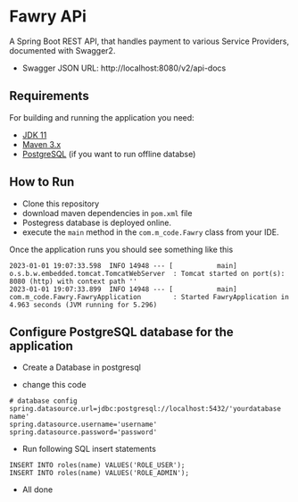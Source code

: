 
# Fawry APi

A Spring Boot REST API, that handles payment to various Service Providers, documented with Swagger2.
* Swagger JSON URL: http://localhost:8080/v2/api-docs

## Requirements

For building and running the application you need:

- [JDK 11](https://www.oracle.com/eg/java/technologies/javase/jdk11-archive-downloads.html)
- [Maven 3.x](https://maven.apache.org)
- [PostgreSQL](https://www.postgresql.org/download/) (if you want to run offline databse)



## How to Run 

* Clone this repository 
* download maven dependencies in ``pom.xml`` file
* Postegress database is deployed online.
* execute the `main` method in the `com.m_code.Fawry` class from your IDE.

Once the application runs you should see something like this

```
2023-01-01 19:07:33.598  INFO 14948 --- [           main] o.s.b.w.embedded.tomcat.TomcatWebServer  : Tomcat started on port(s): 8080 (http) with context path ''
2023-01-01 19:07:33.899  INFO 14948 --- [           main] com.m_code.Fawry.FawryApplication        : Started FawryApplication in 4.963 seconds (JVM running for 5.296)
```

## Configure PostgreSQL database for the application

- Create a Database in postgresql

- change this code

```
# database config
spring.datasource.url=jdbc:postgresql://localhost:5432/'yourdatabase name'
spring.datasource.username='username'
spring.datasource.password='password'
```

- Run following SQL insert statements
```
INSERT INTO roles(name) VALUES('ROLE_USER');
INSERT INTO roles(name) VALUES('ROLE_ADMIN');
```
- All done

